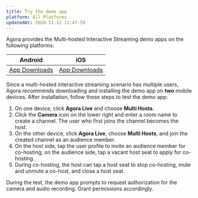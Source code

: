 ```yaml
---
title: Try the demo app
platform: All Platforms
updatedAt: 2020-11-12 11:47:59
---
```

Agora provides the Multi-hosted Interactive Streaming demo apps on the following platforms:

| Android | iOS | 
| ---------------- | ---------------- |
| [App Downloads](./downloads?platform=Android)   |[App Downloads](./downloads?platform=iOS)     | 

Since a multi-hosted interactive streaming scenario has multiple users, Agora recommends downloading and installing the demo app on **two** mobile devices. After installation, follow these steps to test the demo app:

1. On one device, click **Agora Live** and choose **Multi Hosts**.
2. Click the **Camera** icon on the lower right and enter a room name to create a channel. The user who first joins the channel becomes the host.
3. On the other device, click **Agora Live**, choose **Multi Hosts**, and join the created channel as an audience member.
4. On the host side, tap the user profile to invite an audience member for co-hosting; on the audience side, tap a vacant host seat to apply for co-hosting.
5. During co-hosting, the host can tap a host seat to stop co-hosting, mute and unmute a co-host, and close a host seat.

<div class="alert note">During the test, the demo app prompts to request authorization for the camera and audio recording. Grant permissions accordingly.</div>